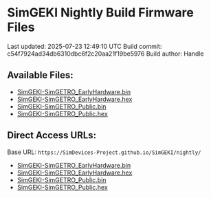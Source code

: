 # SimGEKI Nightly Build Firmware Files

Last updated: 2025-07-23 12:49:10 UTC
Build commit: c54f7924ad34db6310dbc6f2c20aa21f19be5976
Build author: Handle

## Available Files:

- [SimGEKI-SimGETRO_EarlyHardware.bin](./SimGEKI-SimGETRO_EarlyHardware.bin)
- [SimGEKI-SimGETRO_EarlyHardware.hex](./SimGEKI-SimGETRO_EarlyHardware.hex)
- [SimGEKI-SimGETRO_Public.bin](./SimGEKI-SimGETRO_Public.bin)
- [SimGEKI-SimGETRO_Public.hex](./SimGEKI-SimGETRO_Public.hex)

## Direct Access URLs:

Base URL: `https://SimDevices-Project.github.io/SimGEKI/nightly/`

- [SimGEKI-SimGETRO_EarlyHardware.bin](https://SimDevices-Project.github.io/SimGEKI/nightly/SimGEKI-SimGETRO_EarlyHardware.bin)
- [SimGEKI-SimGETRO_EarlyHardware.hex](https://SimDevices-Project.github.io/SimGEKI/nightly/SimGEKI-SimGETRO_EarlyHardware.hex)
- [SimGEKI-SimGETRO_Public.bin](https://SimDevices-Project.github.io/SimGEKI/nightly/SimGEKI-SimGETRO_Public.bin)
- [SimGEKI-SimGETRO_Public.hex](https://SimDevices-Project.github.io/SimGEKI/nightly/SimGEKI-SimGETRO_Public.hex)

